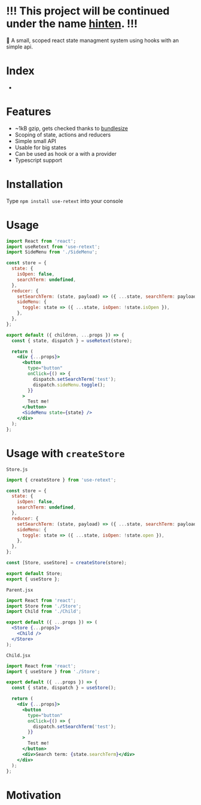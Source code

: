 # !!! This project will be continued under the name [hinten](https://github.com/wa4-fearless-otter/hinten). !!!

🔐 A small, scoped react state managment system using hooks with an simple api.

# Index
*

# Features
* ~1kB gzip, gets checked thanks to [bundlesize](https://github.com/siddharthkp/bundlesize)
* Scoping of state, actions and reducers
* Simple small API
* Usable for big states
* Can be used as hook or a with a provider
* Typescript support

# Installation
Type `npm install use-retext` into your console

# Usage
```jsx
import React from 'react';
import useRetext from 'use-retext';
import SideMenu from './SideMenu';

const store = {
  state: {
    isOpen: false,
    searchTerm: undefined,
  },
  reducer: {
    setSearchTerm: (state, payload) => ({ ...state, searchTerm: payload }),
    sideMenu: {
      toggle: state => ({ ...state, isOpen: !state.isOpen }),
    },
  },
};

export default ({ children, ...props }) => {
  const { state, dispatch } = useRetext(store);

  return (
    <div {...props}>
      <button
        type="button"
        onClick={() => {
          dispatch.setSearchTerm('test');
          dispatch.sideMenu.toggle();
        }}
      >
        Test me!
      </button>
      <SideMenu state={state} />
    </div>
  );
};
```

# Usage with `createStore`
`Store.js`
```js
import { createStore } from 'use-retext';

const store = {
  state: {
    isOpen: false,
    searchTerm: undefined,
  },
  reducer: {
    setSearchTerm: (state, payload) => ({ ...state, searchTerm: payload }),
    sideMenu: {
      toggle: state => ({ ...state, isOpen: !state.open }),
    },
  },
};

const [Store, useStore] = createStore(store);

export default Store;
export { useStore };
```

`Parent.jsx`
```jsx
import React from 'react';
import Store from './Store';
import Child from './Child';

export default ({ ...props }) => (
  <Store {...props}>
    <Child />
  </Store>
);
```

`Child.jsx`
```jsx
import React from 'react';
import { useStore } from './Store';

export default ({ ...props }) => {
  const { state, dispatch } = useStore();

  return (
    <div {...props}>
      <button
        type="button"
        onClick={() => {
          dispatch.setSearchTerm('test');
        }}
      >
        Test me!
      </button>
      <div>Search term: {state.searchTerm}</div>
    </div>
  );
};
```

# Motivation
